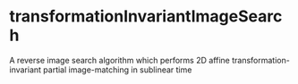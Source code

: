 # transformationInvariantImageSearch
A reverse image search algorithm which performs 2D affine transformation-invariant partial image-matching in sublinear time
